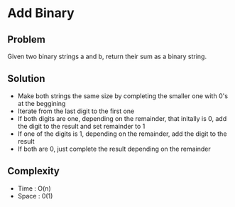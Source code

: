 # Add Binary

## Problem
Given two binary strings a and b, return their sum as a binary string.

## Solution
- Make both strings the same size by completing the smaller one with 0's at the beggining
- Iterate from the last digit to the first one
- If both digits are one, depending on the remainder, that initally is 0, add the digit to the result and set remainder to 1
- If one of the digits is 1, depending on the remainder, add the digit to the result
- If both are 0, just complete the result depending on the remainder

## Complexity
- Time : O(n)
- Space : 0(1)
